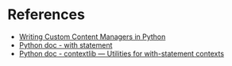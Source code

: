 # References
- [Writing Custom Content Managers in Python](https://www.datacamp.com/tutorial/writing-custom-context-managers-in-python?dc_referrer=https%3A%2F%2Fwww.google.com%2F)
- [Python doc - with statement](https://docs.python.org/3/reference/compound_stmts.html#the-with-statement)
- [Python doc - contextlib — Utilities for with-statement contexts](https://docs.python.org/3/library/contextlib.html)